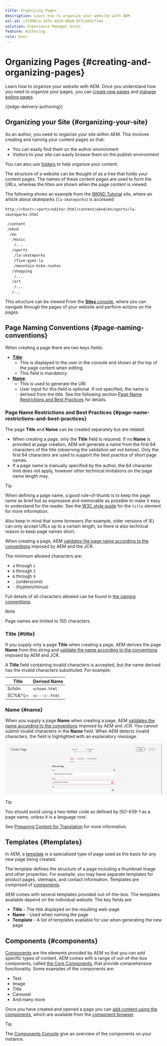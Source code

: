 ```yaml
---
title: Organizing Pages
description: Learn how to organize your website with AEM.
exl-id: c57096ca-34fe-4b19-98e0-8f3cd43cf24e
solution: Experience Manager Sites
feature: Authoring
role: User
---
```


# Organizing Pages {#creating-and-organizing-pages}

Learn how to organize your website with AEM. Once you understand how you need to organize your pages, you can [create new pages](/help/sites-cloud/authoring/sites-console/creating-pages.md) and [manage exiting pages](/help/sites-cloud/authoring/sites-console/managing-pages.md).

{{edge-delivery-authoring}}

## Organizing your Site {#organizing-your-site}

As an author, you need to organize your site within AEM. This involves creating and naming your content pages so that:

* You can easily find them on the author environment
* Visitors to your site can easily browse them on the publish environment

You can also use [folders](#creating-a-new-folder) to help organize your content.

The structure of a website can be thought of as a tree that holds your content pages. The names of these content pages are used to form the URLs, whereas the titles are shown when the page content is viewed.

The following shows an example from the [WKND Tutorial](https://experienceleague.adobe.com/docs/experience-manager-learn/getting-started-wknd-tutorial-develop/overview.html) site, where an article about skateparks (`la-skateparks`) is accessed:

`http://<host>:<port>/editor.html/content/wknd/en/sports/la-skateparks.html`

```xml
 /content
 /wknd
  /en
   /music
    /...
   /sports
    /la-skateparks
    /five-gyms-la
    /mountain-bike-routes
   /shopping
    /...
   /art
    /...
   /...
```

This structure can be viewed From the [**Sites** console](/help/sites-cloud/authoring/sites-console/introduction.md), where you can navigate through the pages of your website and perform actions on the pages.

## Page Naming Conventions {#page-naming-conventions}

When creating a page there are two keys fields:

* **[Title](#title)**:
  * This is displayed to the user in the console and shown at the top of the page content when editing.
  * This field is mandatory.
* **[Name](#name)**:
  * This is used to generate the URI.
  * User input for this field is optional. If not specified, the name is derived from the title. See the following section [Page Name Restrictions and Best Practices](#page-name-restrictions-and-best-practices) for details.

### Page Name Restrictions and Best Practices {#page-name-restrictions-and-best-practices}

The page **Title** and **Name** can be created separately but are related:

* When creating a page, only the **Title** field is required. If no **Name** is provided at page creation, AEM will generate a name from the first 64 characters of the title (observing the validation set out below). Only the first 64 characters are used to support the best practice of short page names.
* If a page name is manually specified by the author, the 64 character limit does not apply, however other technical limitations on the page name length may.

>[!TIP]
>
>When defining a page name, a good rule-of-thumb is to keep the page name as brief but as expressive and memorable as possible to make it easy to understand for the reader. See the [W3C style guide](https://www.w3.org/Provider/Style/TITLE.html) for the `title` element for more information.
>
>Also keep in mind that some browsers (for example, older versions of IE) can only accept URLs up to a certain length, so there is also technical reason to keep page names short.

When creating a page, AEM [validates the page name according to the conventions](/help/implementing/developing/introduction/naming-conventions.md) imposed by AEM and the JCR.

The minimum allowed characters are:

* `a` through `z`
* `A` through `Z`
* `0` through `9`
* `_` (underscore)
* `-` (hyphen/minus)

Full details of all characters allowed can be found in [the naming conventions](/help/implementing/developing/introduction/naming-conventions.md).

>[!NOTE]
>
>Page names are limited to 150 characters.

### Title {#title}

If you supply only a page **Title** when creating a page, AEM derives the page **Name** from this string and [validate the name according to the conventions](/help/implementing/developing/introduction/naming-conventions.md) imposed by AEM and JCR.

A **Title** field containing invalid characters is accepted, but the name derived has the invalid characters substituted. For example:

| Title |Derived Name |
|---|---|
|Schön|`schoen.html`|
|SC%&&#42;ç+|`sc---c-.html` |

### Name {#name}

When you supply a page **Name** when creating a page, AEM [validates the name according to the conventions](/help/implementing/developing/introduction/naming-conventions.md) imposed by AEM and JCR. You cannot submit invalid characters in the **Name** field. When AEM detects invalid characters, the field is highlighted with an explanatory message.

![Example of entering an invalid page name](/help/sites-cloud/authoring/assets/organizing-invalid-name.png)

>[!TIP]
>
>You should avoid using a two-letter code as defined by ISO-639-1 as a page name, unless it is a language root.
>
>See [Preparing Content for Translation](/help/sites-cloud/administering/translation/preparation.md) for more information.

## Templates {#templates}

In AEM, a [template](/help/sites-cloud/authoring/page-editor/templates.md) is a specialized type of page used as the basis for any new page being created.

The template defines the structure of a page including a thumbnail image and other properties. For example, you may have separate templates for product pages, sitemaps, and contact information. Templates are comprised of [components](#components).

AEM comes with several templates provided out-of-the-box. The templates available depend on the individual website. The key fields are:

* **Title** - The title displayed on the resulting web-page
* **Name** - Used when naming the page
* **Template** - A list of templates available for use when generating the new page

## Components {#components}

[Components](/help/implementing/developing/components/overview.md) are the elements provided by AEM so that you can add specific types of content. AEM comes with a range of out-of-the-box components, called [the Core Components](/help/implementing/developing/components/overview.md#core-components), that provide comprehensive functionality. Some examples of the components are:

* Text
* Image
* Title
* Carousel
* And many more

Once you have created and opened a page you can [add content using the components](/help/sites-cloud/authoring/page-editor/edit-content.md#inserting-a-component), which are available from the [component browser](/help/sites-cloud/authoring/page-editor/editor-side-panel.md#components-browser).

>[!TIP]
>
>The [Components Console](/help/sites-cloud/authoring/components-console.md) give an overview of the components on your instance.
